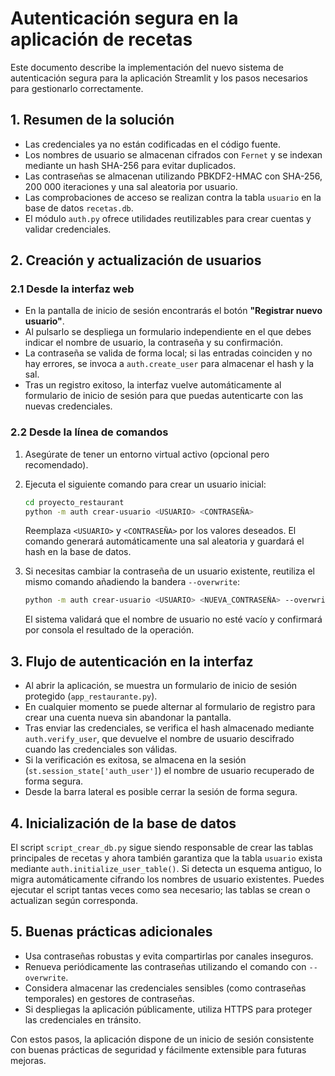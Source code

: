 # Autenticación segura en la aplicación de recetas

Este documento describe la implementación del nuevo sistema de autenticación segura para la aplicación Streamlit y los pasos necesarios para gestionarlo correctamente.

## 1. Resumen de la solución

- Las credenciales ya no están codificadas en el código fuente.
- Los nombres de usuario se almacenan cifrados con `Fernet` y se indexan mediante un hash SHA-256 para evitar duplicados.
- Las contraseñas se almacenan utilizando PBKDF2-HMAC con SHA-256, 200 000 iteraciones y una sal aleatoria por usuario.
- Las comprobaciones de acceso se realizan contra la tabla `usuario` en la base de datos `recetas.db`.
- El módulo `auth.py` ofrece utilidades reutilizables para crear cuentas y validar credenciales.

## 2. Creación y actualización de usuarios

### 2.1 Desde la interfaz web

- En la pantalla de inicio de sesión encontrarás el botón **"Registrar nuevo usuario"**.
- Al pulsarlo se despliega un formulario independiente en el que debes indicar el nombre de usuario, la contraseña y su confirmación.
- La contraseña se valida de forma local; si las entradas coinciden y no hay errores, se invoca a `auth.create_user` para almacenar el hash y la sal.
- Tras un registro exitoso, la interfaz vuelve automáticamente al formulario de inicio de sesión para que puedas autenticarte con las nuevas credenciales.

### 2.2 Desde la línea de comandos

1. Asegúrate de tener un entorno virtual activo (opcional pero recomendado).
2. Ejecuta el siguiente comando para crear un usuario inicial:

   ```bash
   cd proyecto_restaurant
   python -m auth crear-usuario <USUARIO> <CONTRASEÑA>
   ```

   Reemplaza `<USUARIO>` y `<CONTRASEÑA>` por los valores deseados. El comando generará automáticamente una sal aleatoria y guardará el hash en la base de datos.

3. Si necesitas cambiar la contraseña de un usuario existente, reutiliza el mismo comando añadiendo la bandera `--overwrite`:

   ```bash
   python -m auth crear-usuario <USUARIO> <NUEVA_CONTRASEÑA> --overwrite
   ```

   El sistema validará que el nombre de usuario no esté vacío y confirmará por consola el resultado de la operación.

## 3. Flujo de autenticación en la interfaz

- Al abrir la aplicación, se muestra un formulario de inicio de sesión protegido (`app_restaurante.py`).
- En cualquier momento se puede alternar al formulario de registro para crear una cuenta nueva sin abandonar la pantalla.
- Tras enviar las credenciales, se verifica el hash almacenado mediante `auth.verify_user`, que devuelve el nombre de usuario descifrado cuando las credenciales son válidas.
- Si la verificación es exitosa, se almacena en la sesión (`st.session_state['auth_user']`) el nombre de usuario recuperado de forma segura.
- Desde la barra lateral es posible cerrar la sesión de forma segura.

## 4. Inicialización de la base de datos

El script `script_crear_db.py` sigue siendo responsable de crear las tablas principales de recetas y ahora también garantiza que la tabla `usuario` exista mediante `auth.initialize_user_table()`. Si detecta un esquema antiguo, lo migra automáticamente cifrando los nombres de usuario existentes. Puedes ejecutar el script tantas veces como sea necesario; las tablas se crean o actualizan según corresponda.

## 5. Buenas prácticas adicionales

- Usa contraseñas robustas y evita compartirlas por canales inseguros.
- Renueva periódicamente las contraseñas utilizando el comando con `--overwrite`.
- Considera almacenar las credenciales sensibles (como contraseñas temporales) en gestores de contraseñas.
- Si despliegas la aplicación públicamente, utiliza HTTPS para proteger las credenciales en tránsito.

Con estos pasos, la aplicación dispone de un inicio de sesión consistente con buenas prácticas de seguridad y fácilmente extensible para futuras mejoras.
